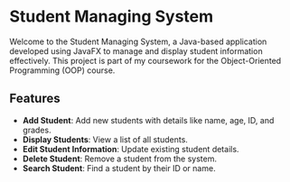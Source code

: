 # Student Managing System
Welcome to the Student Managing System, a Java-based application developed using JavaFX to manage and display student information effectively. This project is part of my coursework for the Object-Oriented Programming (OOP) course.

## Features
- **Add Student**: Add new students with details like name, age, ID, and grades.
- **Display Students**: View a list of all students.
- **Edit Student Information**: Update existing student details.
- **Delete Student**: Remove a student from the system.
- **Search Student**: Find a student by their ID or name.
